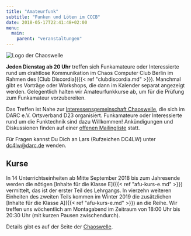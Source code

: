 ```yaml
---
title: "Amateurfunk"
subtitle: "Funken und Löten im CCCB"
date: 2018-05-17T22:41:48+02:00
menu:
  main:
    parent: "veranstaltungen"
---
```

![Logo der Chaoswelle](/img/chaoswelle.png "Logo der Chaoswelle")

**Jeden Dienstag ab 20 Uhr** treffen sich Funkamateure oder Interessierte
rund um drahtlose Kommunikation im Chaos Computer Club Berlin im Rahmen des
[Club Discordia]({{< ref "clubdiscordia.md" >}}). Manchmal gibt es Vorträge
oder Workshops, die dann im Kalender separat angezeigt werden. Gelegentlich
halten wir Amateurfunkkurse ab, um für die Prüfung zum Funkamateur vorzubereiten.

Das Treffen ist Nahe zur [Interessensgemeinschaft
Chaoswelle](http://chaoswelle.de), die sich im DARC e.V. Ortsverband D23
organisiert. Funkamateure oder Interessierte rund um die Funktechnik sind dazu
Willkommen! Ankündigungen und Diskussionen finden auf einer [offenen
Mailingliste](http://lists.chaoswelle.de/listinfo/berlin) statt.

Für Fragen kannst Du Dich an Lars (Rufzeichen DC4LW) unter <dc4lw@darc.de>
wenden.

## Kurse

In 14 Unterrichtseinheiten ab Mitte September 2018 bis zum Jahresende werden
die nötigen [Inhalte für die Klasse E]({{< ref "afu-kurs-e.md" >}})
vermittelt, das ist der erster Teil des Lehrgangs. In vierzehn weiteren
Einheiten des zweiten Teils kommen im Winter 2019 die zusätzlichen [Inhalte für
die Klasse A]({{< ref "afu-kurs-e.md" >}}) an die Reihe. Wir treffen uns
wöchentlich am Montagabend im Zeitraum von 18:00 Uhr bis 20:30 Uhr (mit kurzen
Pausen zwischendurch).

Details gibt es auf der Seite der [Chaoswelle](https://www.chaoswelle.de/Lehrgang_Berlin_2018).
